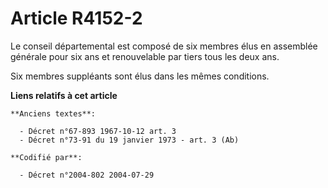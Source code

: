 # Article R4152-2

Le conseil départemental est composé de six membres élus en assemblée générale pour six ans et renouvelable par tiers tous
les deux ans.

Six membres suppléants sont élus dans les mêmes conditions.

**Liens relatifs à cet article**

	**Anciens textes**:

	  - Décret n°67-893 1967-10-12 art. 3
	  - Décret n°73-91 du 19 janvier 1973 - art. 3 (Ab)

	**Codifié par**:

	  - Décret n°2004-802 2004-07-29
